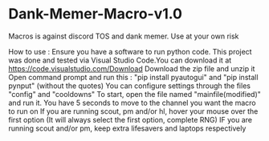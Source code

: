 # Dank-Memer-Macro-v1.0
Macros is against discord TOS and dank memer. Use at your own risk

How to use :
Ensure you have a software to run python code. This project was done and tested via Visual Studio Code.You can download it at https://code.visualstudio.com/Download
Download the zip file and unzip it
Open command prompt and run this : "pip install pyautogui" and "pip install pynput" (without the quotes)
You can configure settings through the files "config" and "cooldowns"
To start, open the file named "mainfile(modified)" and run it. You have 5 seconds to move to the channel you want the macro to run on
If you are running scout, pm and/or hl, hover your mouse over the first option (It will always select the first option, complete RNG)
IF you are running scout and/or pm, keep extra lifesavers and laptops respectively
